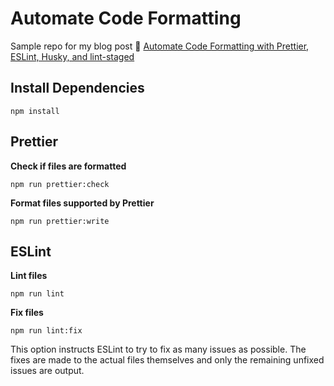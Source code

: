 # Automate Code Formatting
Sample repo for my blog post 📝 [Automate Code Formatting with Prettier, ESLint, Husky, and lint-staged](https://blog.alyssaholland.me/automate-code-formatting)

## Install Dependencies
```
npm install
```

## Prettier
**Check if files are formatted**
```
npm run prettier:check
```

**Format files supported by Prettier**
```
npm run prettier:write
```

## ESLint
**Lint files**
```
npm run lint
```

**Fix files**
```
npm run lint:fix
```
This option instructs ESLint to try to fix as many issues as possible. The fixes are made to the actual files themselves and only the remaining unfixed issues are output.
